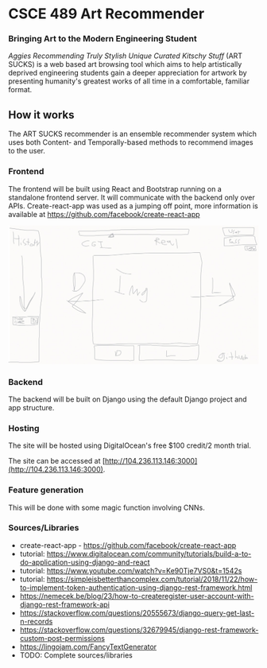 # CSCE 489 Art Recommender

### Bringing Art to the Modern Engineering Student

_Aggies Recommending Truly Stylish Unique Curated Kitschy Stuff_ (ART SUCKS) is a web based art browsing tool which aims to help artistically deprived engineering students gain a deeper appreciation for artwork by presenting humanity's greatest works of all time in a comfortable, familiar format. 

## How it works

The ART SUCKS recommender is an ensemble recommender system which uses both Content- and Temporally-based methods to recommend images to the user. 

### Frontend

The frontend will be built using React and Bootstrap running on a standalone frontend server. It will communicate with the backend only over APIs. Create-react-app was used as a jumping off point, more information is available at https://github.com/facebook/create-react-app

![UI layout](./images/UI_Sketch.png)

### Backend

The backend will be built on Django using the default Django project and app structure.

### Hosting

The site will be hosted using DigitalOcean's free $100 credit/2 month trial.

The site can be accessed at [http://104.236.113.146:3000](http://104.236.113.146:3000).

### Feature generation

This will be done with some magic function involving CNNs.

### Sources/Libraries
* create-react-app - https://github.com/facebook/create-react-app
* tutorial: https://www.digitalocean.com/community/tutorials/build-a-to-do-application-using-django-and-react
* tutorial: https://www.youtube.com/watch?v=Ke90Tje7VS0&t=1542s
* tutorial: https://simpleisbetterthancomplex.com/tutorial/2018/11/22/how-to-implement-token-authentication-using-django-rest-framework.html
* https://nemecek.be/blog/23/how-to-createregister-user-account-with-django-rest-framework-api
* https://stackoverflow.com/questions/20555673/django-query-get-last-n-records
* https://stackoverflow.com/questions/32679945/django-rest-framework-custom-post-permissions
* https://lingojam.com/FancyTextGenerator
* TODO: Complete sources/libraries

